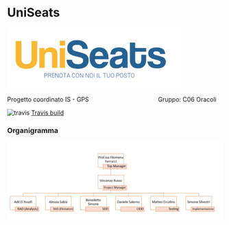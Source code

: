# UniSeats

<img title="" src="Logo.PNG" alt="Logo buono.PNG" width="405" data-align="center">

Progetto coordinato IS - GPS                                            Gruppo: C06 Oracoli

![travis](https://travis-ci.com/vincenzorusso12/UniSeats.svg?branch=main)
[Travis build](https://travis-ci.com/github/vincenzorusso12/UniSeats)

### Organigramma

![](Organigramma.PNG)
